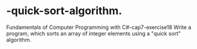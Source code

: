 # -quick-sort-algorithm.
Fundamentals of Computer Programming with C#-cap7-exercise18
Write a program, which sorts an array of integer elements using a "quick
sort" algorithm.
